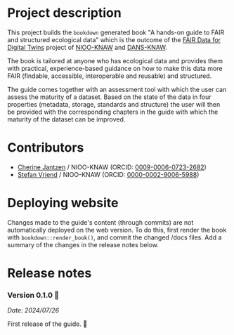 # Project description

This project builds the `bookdown` generated book "A hands-on guide to FAIR and structured ecological data" which is the outcome of the [FAIR Data for Digital Twins](https://github.com/LTER-LIFE/FDFDT) project of [NIOO-KNAW](https://nioo.knaw.nl/) and [DANS-KNAW](https://dans.knaw.nl).

The book is tailored at anyone who has ecological data and provides them with practical, experience-based guidance on how to make this data more FAIR (findable, accessible, interoperable and reusable) and structured. 

The guide comes together with an assessment tool with which the user can assess the maturity of a dataset. Based on the state of the data in four properties (metadata, storage, standards and structure) the user will then be provided with the corresponding chapters in the guide with which the maturity of the dataset can be improved.  

# Contributors
- [Cherine Jantzen](https://github.com/CherineJ) / NIOO-KNAW (ORCID: [0009-0006-0723-2682](https://orcid.org/0009-0006-0723-2682))
- [Stefan Vriend](https://github.com/StefanVriend) / NIOO-KNAW (ORCID: [0000-0002-9006-5988](http://orcid.org/0000-0002-9006-5988))

# Deploying website

Changes made to the guide's content (through commits) are not automatically deployed on the web version. To do this, first render the book with `bookdown::render_book()`, and commit the changed /docs files.
Add a summary of the changes in the release notes below.

# Release notes

### Version 0.1.0 :rocket:
_Date: 2024/07/26_

First release of the guide. :tada:
